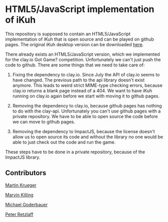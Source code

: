 # HTML5/JavaScript implementation of iKuh

This repository is supposed to contain an HTML5/JavaScript implementation of iKuh that is open source and can be played on github pages. The original iKuh desktop version can be downloaded [here](https://github.com/ikuh/ikuh.desktop).

There already exists an HTML5/JavaScript version, which we implemented for the clay.io Got Game? competition. Unfortunately we can't just push the code to github. There are some things that we need to take care of:

1. Fixing the dependency to clay.io. Since July the API of clay.io seems to have changed. The previous path to the api library doesn't exist anymore. This leads to weird strict MIME-type checking errors, because clay.io returns a blank page instead of a 404. We want to have iKuh running on clay.io again before we start with moving it to github pages.

2. Removing the dependency to clay.io, because github pages has nothing to do with the clay-api. Unfortunately you can't use github pages with a private repository. We have to be able to open source the code before we can move to github pages.

3. Removing the dependency to ImpactJS, because the license doesn't allow us to open source its code and without the library no one would be able to just check out the code and run the game.

These steps have to be done in a private repository, because of the ImpactJS library.


## Contributors

[Martin Krueger](https://github.com/mkaydev)

[Marvin Killing](https://github.com/mkilling)

[Michael Goderbauer](https://github.com/goderbauer)

[Peter Retzlaff](https://github.com/peret)
